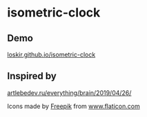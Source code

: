 # isometric-clock

## Demo
<a href="http://loskir.github.io/isometric-clock" target="_blank">loskir.github.io/isometric-clock</a>

## Inspired by
[artlebedev.ru/everything/brain/2019/04/26/](https://www.artlebedev.ru/everything/brain/2019/04/26/)

Icons made by <a href="https://www.flaticon.com/authors/freepik" title="Freepik">Freepik</a> from <a href="https://www.flaticon.com/" title="Flaticon"> www.flaticon.com</a>